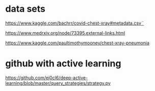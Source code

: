 # data sets

https://www.kaggle.com/bachrr/covid-chest-xray#metadata.csv¨

https://www.medrxiv.org/node/73395.external-links.html

https://www.kaggle.com/paultimothymooney/chest-xray-pneumonia


# github with active learning

https://github.com/ej0cl6/deep-active-learning/blob/master/query_strategies/strategy.py